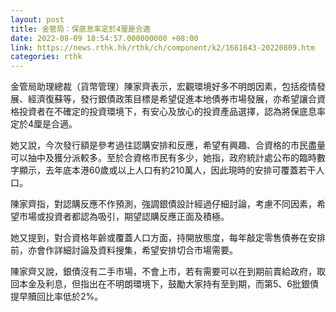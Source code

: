 ```yaml
---
layout: post
title: 金管局：保底息率定於4厘是合適
date: 2022-08-09 18:54:57.000000000 +08:00
link: https://news.rthk.hk/rthk/ch/component/k2/1661643-20220809.htm
categories: rthk
---
```


金管局助理總裁（貨幣管理）陳家齊表示，宏觀環境好多不明朗因素，包括疫情發展、經濟復蘇等，發行銀債政策目標是希望促進本地債券市場發展，亦希望讓合資格投資者在不確定的投資環境下，有安心及放心的投資產品選擇，認為將保底息率定於4厘是合適。

她又說，今次發行額是參考過往認購安排和反應，希望有興趣、合資格的市民盡量可以抽中及獲分派較多。至於合資格市民有多少，她指，政府統計處公布的臨時數字顯示，去年底本港60歲或以上人口有約210萬人，因此現時的安排可覆蓋若干人口。

陳家齊指，對認購反應不作預測，強調銀債設計經過仔細討論，考慮不同因素，希望市場或投資者都認為吸引，期望認購反應正面及積極。

她又提到，對合資格年齡或覆蓋人口方面，持開放態度，每年敲定零售債券在安排前，亦會作詳細討論及資料搜集，希望安排切合市場需要。

陳家齊又說，銀債沒有二手市場，不會上市，若有需要可以在到期前賣給政府，取回本金及利息，但指出在不明朗環境下，鼓勵大家持有至到期，而第5、6批銀債提早贖回比率低於2%。
